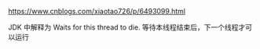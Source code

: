https://www.cnblogs.com/xiaotao726/p/6493099.html

JDK 中解释为 Waits for this thread to die. 等待本线程结束后，下一个线程才可以运行